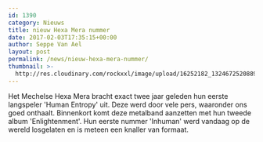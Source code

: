 ```yaml
---
id: 1390
category: Nieuws
title: nieuw Hexa Mera nummer
date: 2017-02-03T17:35:15+00:00
author: Seppe Van Ael
layout: post
permalink: /news/nieuw-hexa-mera-nummer/
thumbnail: >-
  http://res.cloudinary.com/rockxxl/image/upload/16252182_1324672520889098_3477984979230228662_o.jpg
---
```

Het Mechelse Hexa Mera bracht exact twee jaar geleden hun eerste langspeler 'Human Entropy' uit. Deze werd door vele pers, waaronder ons goed onthaalt. Binnenkort komt deze metalband aanzetten met hun tweede album 'Enlightenment'. Hun eerste nummer 'Inhuman' werd vandaag op de wereld losgelaten en is meteen een knaller van formaat.
